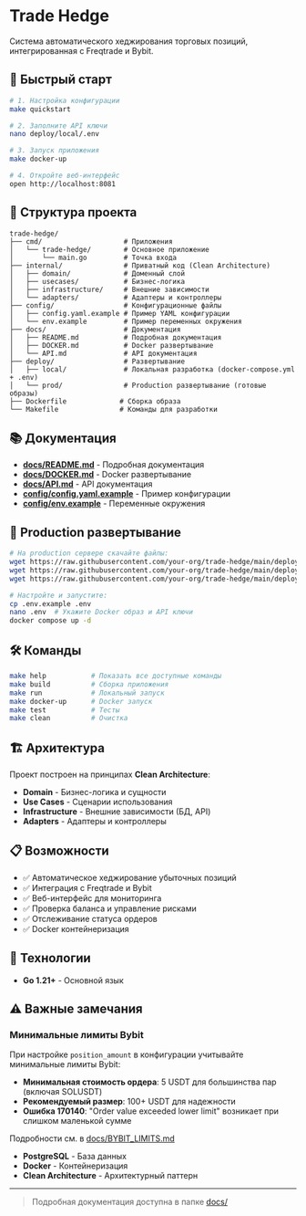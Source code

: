 # Trade Hedge

Система автоматического хеджирования торговых позиций, интегрированная с Freqtrade и Bybit.

## 🚀 Быстрый старт

```bash
# 1. Настройка конфигурации
make quickstart

# 2. Заполните API ключи
nano deploy/local/.env

# 3. Запуск приложения
make docker-up

# 4. Откройте веб-интерфейс
open http://localhost:8081
```

## 📁 Структура проекта

```
trade-hedge/
├── cmd/                    # Приложения
│   └── trade-hedge/        # Основное приложение
│       └── main.go         # Точка входа
├── internal/               # Приватный код (Clean Architecture)
│   ├── domain/             # Доменный слой
│   ├── usecases/           # Бизнес-логика
│   ├── infrastructure/     # Внешние зависимости
│   └── adapters/           # Адаптеры и контроллеры
├── config/                 # Конфигурационные файлы
│   ├── config.yaml.example # Пример YAML конфигурации
│   └── env.example         # Пример переменных окружения
├── docs/                   # Документация
│   ├── README.md           # Подробная документация
│   ├── DOCKER.md           # Docker развертывание
│   └── API.md              # API документация
├── deploy/                 # Развертывание
│   ├── local/              # Локальная разработка (docker-compose.yml + .env)
│   └── prod/               # Production развертывание (готовые образы)
├── Dockerfile             # Сборка образа
└── Makefile               # Команды для разработки
```

## 📚 Документация

- **[docs/README.md](docs/README.md)** - Подробная документация
- **[docs/DOCKER.md](docs/DOCKER.md)** - Docker развертывание  
- **[docs/API.md](docs/API.md)** - API документация
- **[config/config.yaml.example](config/config.yaml.example)** - Пример конфигурации
- **[config/env.example](config/env.example)** - Переменные окружения

## 🚀 Production развертывание

```bash
# На production сервере скачайте файлы:
wget https://raw.githubusercontent.com/your-org/trade-hedge/main/deploy/prod/docker-compose.yml
wget https://raw.githubusercontent.com/your-org/trade-hedge/main/deploy/prod/.env.example
wget https://raw.githubusercontent.com/your-org/trade-hedge/main/deploy/prod/init.sql

# Настройте и запустите:
cp .env.example .env
nano .env  # Укажите Docker образ и API ключи
docker compose up -d
```

## 🛠️ Команды

```bash
make help           # Показать все доступные команды
make build          # Сборка приложения
make run            # Локальный запуск
make docker-up      # Docker запуск
make test           # Тесты
make clean          # Очистка
```

## 🏗️ Архитектура

Проект построен на принципах **Clean Architecture**:

- **Domain** - Бизнес-логика и сущности
- **Use Cases** - Сценарии использования
- **Infrastructure** - Внешние зависимости (БД, API)
- **Adapters** - Адаптеры и контроллеры

## 📋 Возможности

- ✅ Автоматическое хеджирование убыточных позиций
- ✅ Интеграция с Freqtrade и Bybit
- ✅ Веб-интерфейс для мониторинга
- ✅ Проверка баланса и управление рисками
- ✅ Отслеживание статуса ордеров
- ✅ Docker контейнеризация

## 🔧 Технологии

- **Go 1.21+** - Основной язык

## ⚠️ Важные замечания

### Минимальные лимиты Bybit
При настройке `position_amount` в конфигурации учитывайте минимальные лимиты Bybit:
- **Минимальная стоимость ордера**: 5 USDT для большинства пар (включая SOLUSDT)
- **Рекомендуемый размер**: 100+ USDT для надежности
- **Ошибка 170140**: "Order value exceeded lower limit" возникает при слишком маленькой сумме

Подробности см. в [docs/BYBIT_LIMITS.md](docs/BYBIT_LIMITS.md)
- **PostgreSQL** - База данных
- **Docker** - Контейнеризация
- **Clean Architecture** - Архитектурный паттерн

---

> Подробная документация доступна в папке [docs/](docs/)
